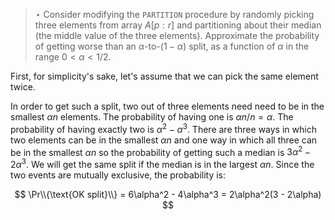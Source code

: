 > $\star$ Consider modifying the `PARTITION` procedure by randomly picking
> three elements from array $A[p:r]$ and partitioning about their median (the
> middle value of the three elements). Approximate the probability of getting
> worse than an $\alpha$-to-$(1-\alpha)$ split, as a function of $\alpha$ in the
> range $0 < \alpha < 1/2$.

First, for simplicity's sake, let's assume that we can pick the same element
twice.

In order to get such a split, two out of three elements need need to be in the
smallest $\alpha n$ elements. The probability of having one is $\alpha n / n =
\alpha$. The probability of having exactly two is $\alpha^2 - \alpha^3$. There
are three ways in which two elements can be in the smallest $\alpha n$ and one
way in which all three can be in the smallest $\alpha n$ so the probability of
getting such a median is $3\alpha^2 - 2\alpha^3$. We will get the same split if
the median is in the largest $\alpha n$. Since the two events are mutually
exclusive, the probability is:

$$ \Pr\\{\text{OK split}\\} = 6\alpha^2 - 4\alpha^3 = 2\alpha^2(3 - 2\alpha) $$
